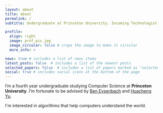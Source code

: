 ```yaml
---
layout: about
title: about
permalink: /
subtitle: Undergraduate at Princeton University. Incoming Technologist @ Radix Trading

profile:
  align: right
  image: prof_pic.jpg
  image_circular: false # crops the image to make it circular
  more_info: >

news: true # includes a list of news items
latest_posts: false  # includes a list of the newest posts
selected_papers: false  # includes a list of papers marked as "selected={true}"
social: true # includes social icons at the bottom of the page
---
```


I’m a fourth year undergraduate studying Computer Science at **Princeton University**. I’m fortunate to be advised by [Ben Eysenbach](https://ben-eysenbach.github.io/) and [Huacheng Yu](https://www.cs.princeton.edu/~hy2/).

I'm interested in algorithms that help computers understand the world.
